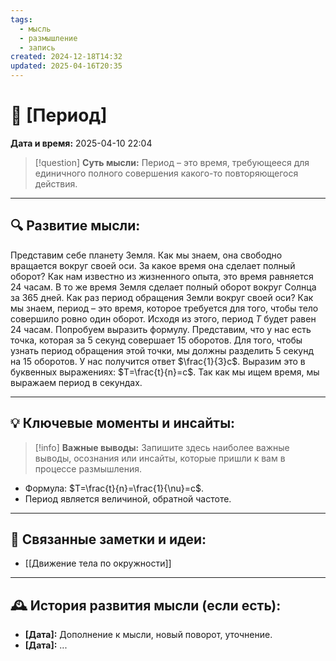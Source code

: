 ```yaml
---
tags:
  - мысль
  - размышление
  - запись
created: 2024-12-18T14:32
updated: 2025-04-16T20:35
---
```


# 💭  [Период]

**Дата и время:** 2025-04-10 22:04

> [!question] **Суть мысли:**
> Период – это время, требующееся для единичного полного совершения какого-то повторяющегося действия.

---

## 🔍 Развитие мысли:

Представим себе планету Земля. Как мы знаем, она свободно вращается вокруг своей оси. За какое время она сделает полный оборот? Как нам известно из жизненного опыта, это время равняется 24 часам. В то же время Земля сделает полный оборот вокруг Солнца за 365 дней. Как раз период обращения Земли вокруг своей оси? 
Как мы знаем, период – это время, которое требуется для того, чтобы тело совершило ровно один оборот. Исходя из этого, период $T$ будет равен 24 часам. Попробуем выразить формулу. Представим, что у нас есть точка, которая за 5 секунд совершает 15 оборотов. Для того, чтобы узнать период обращения этой точки, мы должны разделить 5 секунд на 15 оборотов. У нас получится ответ $\frac{1}{3}с$. Выразим это в буквенных выражениях: $T=\frac{t}{n}=с$. Так как мы ищем время, мы выражаем период в секундах.

---

## 💡 Ключевые моменты и инсайты:

> [!info] **Важные выводы:**
> Запишите здесь наиболее важные выводы, осознания или инсайты, которые пришли к вам в процессе размышления.

- Формула: $T=\frac{t}{n}=\frac{1}{\nu}=с$.
- Период является величиной, обратной частоте.

---

## 🔄 Связанные заметки и идеи:

- [[Движение тела по окружности]]

---

## 🕰️ История развития мысли (если есть):

* **[Дата]:**  Дополнение к мысли, новый поворот, уточнение.
* **[Дата]:**  ...